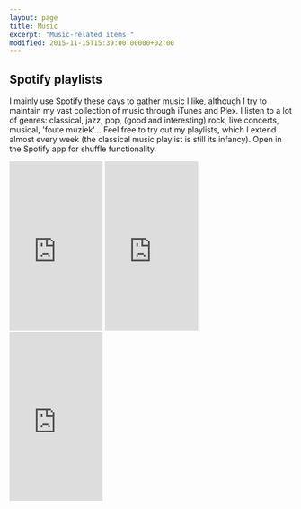 ```yaml
---
layout: page
title: Music
excerpt: "Music-related items."
modified: 2015-11-15T15:39:00.00000+02:00
---
```


## Spotify playlists
I mainly use Spotify these days to gather music I like, although I try to maintain my vast collection of music through iTunes and Plex. I listen to a lot of genres: classical, jazz, pop, (good and interesting) rock, live concerts, musical, 'foute muziek'... Feel free to try out my playlists, which I extend almost every week (the classical music playlist is still its infancy). Open in the Spotify app for shuffle functionality.


<iframe src="https://embed.spotify.com/?uri=spotify%3Auser%3A1114455677%3Aplaylist%3A1O8QOoM81Uuw8alCt86TyH&theme=white" width="33%" height="300" frameborder="0" allowtransparency="true"></iframe>

<iframe src="https://embed.spotify.com/?uri=spotify%3Auser%3A1114455677%3Aplaylist%3A4mWqTS3kxOYJVUOhk7mVdD&theme=white" width="33%" height="300" frameborder="0" allowtransparency="true"></iframe>

<iframe src="https://embed.spotify.com/?uri=spotify%3Auser%3A1114455677%3Aplaylist%3A2TlEcjCCcUwdyjjtS3S3UL&theme=white" width="33%" height="300" frameborder="0" allowtransparency="true"></iframe>
